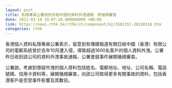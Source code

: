```yaml
---
layout: post
title: 私隱專員公署收到日經中國的資料外洩通報　將循規審查
date: 2021-03-18 19:07:20.000000000 +08:00
link: https://news.rthk.hk/rthk/ch/component/k2/1581351-20210318.htm
categories: rthk
---
```


香港個人資料私隱專員公署表示，留意到有傳媒報道有關日經中國（香港）有限公司的電郵系統曾於去年10月遭入侵，導致超過1600名客戶的個人資料外洩。公署昨日收到該公司的資料外洩事故通報，公署會就事件展開循規審查。

公署說，考慮到懷疑外洩的個人資料包括姓名、電郵地址、地址、公司名稱、電話號碼、信用卡資料等，展開循規審查，向該公司取得更多有關事故的資料，包括香港客戶是否受事件影響及其數目。
